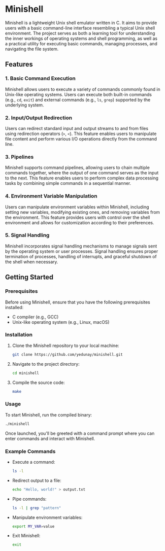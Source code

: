 # Minishell

Minishell is a lightweight Unix shell emulator written in C. It aims to provide users with a basic command-line interface resembling a typical Unix shell environment. The project serves as both a learning tool for understanding the inner workings of operating systems and shell programming, as well as a practical utility for executing basic commands, managing processes, and navigating the file system.

## Features

### 1. Basic Command Execution

Minishell allows users to execute a variety of commands commonly found in Unix-like operating systems. Users can execute both built-in commands (e.g., `cd`, `exit`) and external commands (e.g., `ls`, `grep`) supported by the underlying system.

### 2. Input/Output Redirection

Users can redirect standard input and output streams to and from files using redirection operators (`>`, `<`). This feature enables users to manipulate file content and perform various I/O operations directly from the command line.

### 3. Pipelines

Minishell supports command pipelines, allowing users to chain multiple commands together, where the output of one command serves as the input to the next. This feature enables users to perform complex data processing tasks by combining simple commands in a sequential manner.

### 4. Environment Variable Manipulation

Users can manipulate environment variables within Minishell, including setting new variables, modifying existing ones, and removing variables from the environment. This feature provides users with control over the shell environment and allows for customization according to their preferences.

### 5. Signal Handling

Minishell incorporates signal handling mechanisms to manage signals sent by the operating system or user processes. Signal handling ensures proper termination of processes, handling of interrupts, and graceful shutdown of the shell when necessary.

## Getting Started

### Prerequisites

Before using Minishell, ensure that you have the following prerequisites installed:

- C compiler (e.g., GCC)
- Unix-like operating system (e.g., Linux, macOS)

### Installation

1. Clone the Minishell repository to your local machine:

   ```bash
   git clone https://github.com/yedunay/minishell.git
   ```

2. Navigate to the project directory:

   ```bash
   cd minishell
   ```

3. Compile the source code:

   ```bash
   make
   ```

### Usage

To start Minishell, run the compiled binary:

```bash
./minishell
```

Once launched, you'll be greeted with a command prompt where you can enter commands and interact with Minishell.

### Example Commands

- Execute a command:

  ```bash
  ls -l
  ```

- Redirect output to a file:

  ```bash
  echo "Hello, world!" > output.txt
  ```

- Pipe commands:

  ```bash
  ls -l | grep "pattern"
  ```

- Manipulate environment variables:

  ```bash
  export MY_VAR=value
  ```

- Exit Minishell:

  ```bash
  exit
  ```

